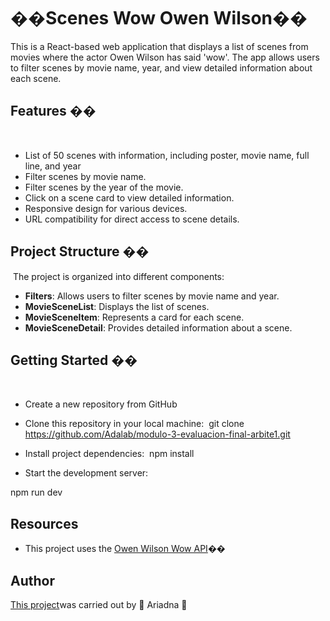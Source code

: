 # ��Scenes Wow Owen Wilson��

This is a React-based web application that displays a list of scenes from movies where the actor Owen Wilson has said 'wow'. The app allows users to filter scenes by movie name, year, and view detailed information about each scene.
​

## Features ��

​

- List of 50 scenes with information, including poster, movie name, full line, and year
- Filter scenes by movie name.
- Filter scenes by the year of the movie.
- Click on a scene card to view detailed information.
- Responsive design for various devices.
- URL compatibility for direct access to scene details.
  ​

## Project Structure ��

​
The project is organized into different components:
​

- **Filters**: Allows users to filter scenes by movie name and year.
- **MovieSceneList**: Displays the list of scenes.
- **MovieSceneItem**: Represents a card for each scene.
- **MovieSceneDetail**: Provides detailed information about a scene.
  ​

## Getting Started ��

​

- Create a new repository from GitHub
  ​
- Clone this repository in your local machine:
  ​
git clone <https://github.com/Adalab/modulo-3-evaluacion-final-arbite1.git>
- Install project dependencies:
  ​
npm install

- Start the development server:
  ​

npm run dev

## Resources

- This project uses the [Owen Wilson Wow API](https://owen-wilson-wow-api.onrender.com/)��
  ​

## Author

[This project](http://beta.adalab.es/modulo-3-evaluacion-final-arbite1/)was carried out by 🌻 Ariadna 🌻
